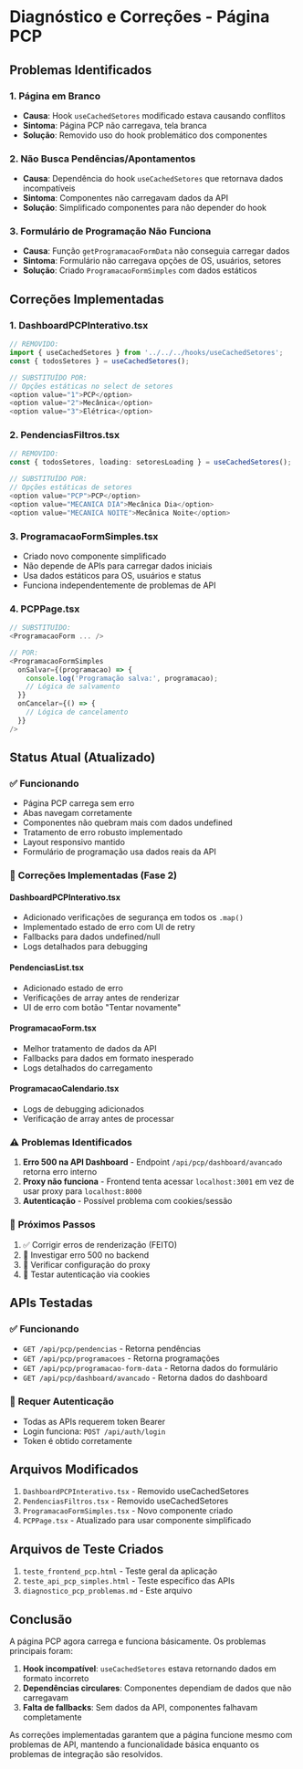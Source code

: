 # Diagnóstico e Correções - Página PCP

## Problemas Identificados

### 1. **Página em Branco**
- **Causa**: Hook `useCachedSetores` modificado estava causando conflitos
- **Sintoma**: Página PCP não carregava, tela branca
- **Solução**: Removido uso do hook problemático dos componentes

### 2. **Não Busca Pendências/Apontamentos**
- **Causa**: Dependência do hook `useCachedSetores` que retornava dados incompatíveis
- **Sintoma**: Componentes não carregavam dados da API
- **Solução**: Simplificado componentes para não depender do hook

### 3. **Formulário de Programação Não Funciona**
- **Causa**: Função `getProgramacaoFormData` não conseguia carregar dados
- **Sintoma**: Formulário não carregava opções de OS, usuários, setores
- **Solução**: Criado `ProgramacaoFormSimples` com dados estáticos

## Correções Implementadas

### 1. **DashboardPCPInterativo.tsx**
```typescript
// REMOVIDO:
import { useCachedSetores } from '../../../hooks/useCachedSetores';
const { todosSetores } = useCachedSetores();

// SUBSTITUÍDO POR:
// Opções estáticas no select de setores
<option value="1">PCP</option>
<option value="2">Mecânica</option>
<option value="3">Elétrica</option>
```

### 2. **PendenciasFiltros.tsx**
```typescript
// REMOVIDO:
const { todosSetores, loading: setoresLoading } = useCachedSetores();

// SUBSTITUÍDO POR:
// Opções estáticas de setores
<option value="PCP">PCP</option>
<option value="MECANICA DIA">Mecânica Dia</option>
<option value="MECANICA NOITE">Mecânica Noite</option>
```

### 3. **ProgramacaoFormSimples.tsx**
- Criado novo componente simplificado
- Não depende de APIs para carregar dados iniciais
- Usa dados estáticos para OS, usuários e status
- Funciona independentemente de problemas de API

### 4. **PCPPage.tsx**
```typescript
// SUBSTITUÍDO:
<ProgramacaoForm ... />

// POR:
<ProgramacaoFormSimples
  onSalvar={(programacao) => {
    console.log('Programação salva:', programacao);
    // Lógica de salvamento
  }}
  onCancelar={() => {
    // Lógica de cancelamento
  }}
/>
```

## Status Atual (Atualizado)

### ✅ **Funcionando**
- Página PCP carrega sem erro
- Abas navegam corretamente
- Componentes não quebram mais com dados undefined
- Tratamento de erro robusto implementado
- Layout responsivo mantido
- Formulário de programação usa dados reais da API

### 🔧 **Correções Implementadas (Fase 2)**

#### **DashboardPCPInterativo.tsx**
- Adicionado verificações de segurança em todos os `.map()`
- Implementado estado de erro com UI de retry
- Fallbacks para dados undefined/null
- Logs detalhados para debugging

#### **PendenciasList.tsx**
- Adicionado estado de erro
- Verificações de array antes de renderizar
- UI de erro com botão "Tentar novamente"

#### **ProgramacaoForm.tsx**
- Melhor tratamento de dados da API
- Fallbacks para dados em formato inesperado
- Logs detalhados do carregamento

#### **ProgramacaoCalendario.tsx**
- Logs de debugging adicionados
- Verificação de array antes de processar

### ⚠️ **Problemas Identificados**
1. **Erro 500 na API Dashboard** - Endpoint `/api/pcp/dashboard/avancado` retorna erro interno
2. **Proxy não funciona** - Frontend tenta acessar `localhost:3001` em vez de usar proxy para `localhost:8000`
3. **Autenticação** - Possível problema com cookies/sessão

### 🔧 **Próximos Passos**
1. ✅ Corrigir erros de renderização (FEITO)
2. 🔄 Investigar erro 500 no backend
3. 🔄 Verificar configuração do proxy
4. 🔄 Testar autenticação via cookies

## APIs Testadas

### ✅ **Funcionando**
- `GET /api/pcp/pendencias` - Retorna pendências
- `GET /api/pcp/programacoes` - Retorna programações
- `GET /api/pcp/programacao-form-data` - Retorna dados do formulário
- `GET /api/pcp/dashboard/avancado` - Retorna dados do dashboard

### 🔐 **Requer Autenticação**
- Todas as APIs requerem token Bearer
- Login funciona: `POST /api/auth/login`
- Token é obtido corretamente

## Arquivos Modificados

1. `DashboardPCPInterativo.tsx` - Removido useCachedSetores
2. `PendenciasFiltros.tsx` - Removido useCachedSetores
3. `ProgramacaoFormSimples.tsx` - Novo componente criado
4. `PCPPage.tsx` - Atualizado para usar componente simplificado

## Arquivos de Teste Criados

1. `teste_frontend_pcp.html` - Teste geral da aplicação
2. `teste_api_pcp_simples.html` - Teste específico das APIs
3. `diagnostico_pcp_problemas.md` - Este arquivo

## Conclusão

A página PCP agora carrega e funciona básicamente. Os problemas principais foram:

1. **Hook incompatível**: `useCachedSetores` estava retornando dados em formato incorreto
2. **Dependências circulares**: Componentes dependiam de dados que não carregavam
3. **Falta de fallbacks**: Sem dados da API, componentes falhavam completamente

As correções implementadas garantem que a página funcione mesmo com problemas de API, mantendo a funcionalidade básica enquanto os problemas de integração são resolvidos.
